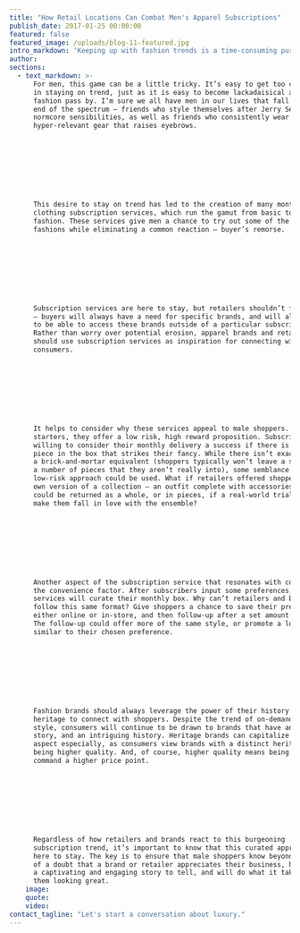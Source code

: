 ```yaml
---
title: "How Retail Locations Can Combat Men's Apparel Subscriptions"
publish_date: 2017-01-25 00:00:00
featured: false
featured_image: /uploads/blog-11-featured.jpg
intro_markdown: 'Keeping up with fashion trends is a time-consuming pursuit, and it’s easy for consumers to fall behind in the wardrobe department. The speed at which fashion turns over mimics the speed that society cycles through other industry trends. Just as Pok&eacute;mon Go, the Harlem Shake and hoverboards peaked before falling off a cliff, popular fashion follows this same rise and fall.​'
author:
sections:
  - text_markdown: >-
      For men, this game can be a little tricky. It’s easy to get too caught up
      in staying on trend, just as it is easy to become lackadaisical and let
      fashion pass by. I’m sure we all have men in our lives that fall on either
      end of the spectrum – friends who style themselves after Jerry Seinfeld’s
      normcore sensibilities, as well as friends who consistently wear
      hyper-relevant gear that raises eyebrows.









      This desire to stay on trend has led to the creation of many monthly
      clothing subscription services, which run the gamut from basic to high
      fashion. These services give men a chance to try out some of the latest
      fashions while eliminating a common reaction – buyer’s remorse.









      Subscription services are here to stay, but retailers shouldn’t fret
      – buyers will always have a need for specific brands, and will always want
      to be able to access these brands outside of a particular subscription.
      Rather than worry over potential erosion, apparel brands and retailers
      should use subscription services as inspiration for connecting with today’s
      consumers.









      It helps to consider why these services appeal to male shoppers. For
      starters, they offer a low risk, high reward proposition. Subscribers are
      willing to consider their monthly delivery a success if there is only one
      piece in the box that strikes their fancy. While there isn’t exactly
      a brick-and-mortar equivalent (shoppers typically won’t leave a store with
      a number of pieces that they aren’t really into), some semblance of the
      low-risk approach could be used. What if retailers offered shoppers their
      own version of a collection – an outfit complete with accessories that
      could be returned as a whole, or in pieces, if a real-world trial didn’t
      make them fall in love with the ensemble?









      Another aspect of the subscription service that resonates with consumers is
      the convenience factor. After subscribers input some preferences, the
      services will curate their monthly box. Why can’t retailers and brands
      follow this same format? Give shoppers a chance to save their preferences,
      either online or in-store, and then follow-up after a set amount of time.
      The follow-up could offer more of the same style, or promote a look that is
      similar to their chosen preference.









      Fashion brands should always leverage the power of their history and
      heritage to connect with shoppers. Despite the trend of on-demand, curated
      style, consumers will continue to be drawn to brands that have an authentic
      story, and an intriguing history. Heritage brands can capitalize on this
      aspect especially, as consumers view brands with a distinct heritage as
      being higher quality. And, of course, higher quality means being able to
      command a higher price point.









      Regardless of how retailers and brands react to this burgeoning
      subscription trend, it’s important to know that this curated approach is
      here to stay. The key is to ensure that male shoppers know beyond a shadow
      of a doubt that a brand or retailer appreciates their business, has
      a captivating and engaging story to tell, and will do what it takes to keep
      them looking great.​
    image:
    quote:
    video:
contact_tagline: "Let's start a conversation about luxury."
---
```



